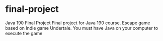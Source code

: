# final-project
Java 190 Final Project
Final project for Java 190 course. Escape game based on Indie game Undertale.
You must have Java on your computer to execute the game

